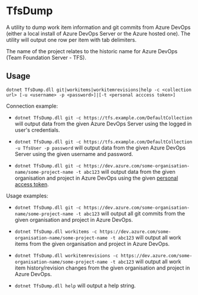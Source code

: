 # TfsDump

A utility to dump work item information and git commits from Azure DevOps (either a local install of Azure DevOps Server or the Azure hosted one). The utility will output one row per item with tab delimiters.

The name of the project relates to the historic name for Azure DevOps (Team Foundation Server - TFS).

## Usage

`dotnet TfsDump.dll git|workitems|workitemrevisions|help -c <collection url> [-u <username> -p <password>]|[-t <personal acccess token>]`

Connection example:

- `dotnet TfsDump.dll git -c https://tfs.example.com/DefaultCollection` will output data from the given Azure DevOps Server using the logged in user's credentials.

- `dotnet TfsDump.dll git -c https://tfs.example.com/DefaultCollection -u TfsUser -p password` will output data from the given Azure DevOps Server using the given username and password.

- `dotnet TfsDump.dll git -c https://dev.azure.com/some-organisation-name/some-project-name -t abc123` will output data from the given organisation and project in Azure DevOps using the given [personal access token](https://docs.microsoft.com/en-us/azure/devops/organizations/accounts/use-personal-access-tokens-to-authenticate?view=vsts).

Usage examples:

- `dotnet TfsDump.dll git -c https://dev.azure.com/some-organisation-name/some-project-name -t abc123` will output all git commits from the given organisation and project in Azure DevOps.

- `dotnet TfsDump.dll workitems -c https://dev.azure.com/some-organisation-name/some-project-name -t abc123` will output all work items from the given organisation and project in Azure DevOps.

- `dotnet TfsDump.dll workitemrevisions -c https://dev.azure.com/some-organisation-name/some-project-name -t abc123` will output all work item history/revision changes from the given organisation and project in Azure DevOps.

- `dotnet TfsDump.dll help` will output a help string.
